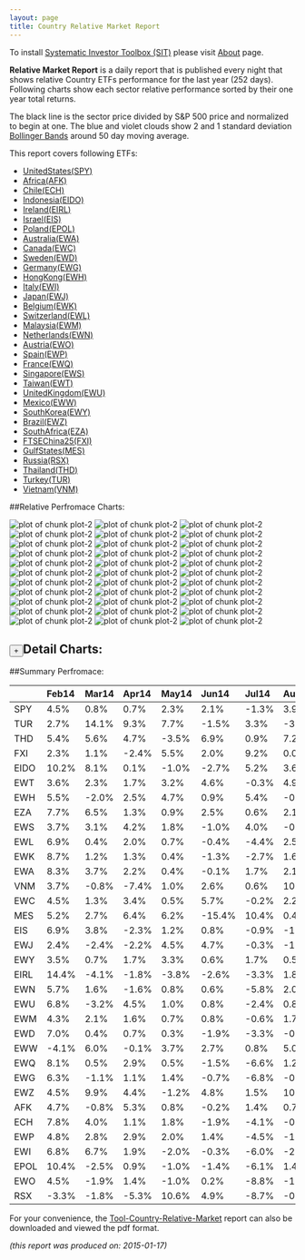 ```yaml
---
layout: page
title: Country Relative Market Report
---
```



To install [Systematic Investor Toolbox (SIT)](https://github.com/systematicinvestor/SIT) please visit [About](/about) page.





**Relative Market Report** is a daily report that is published every night 
that shows relative Country ETFs performance 
for the last year (252 days). Following charts show each sector relative 
performance sorted by their one year total returns. 

The black line is the sector price divided by S&P 500 price and normalized to begin at one. 
The blue and violet clouds show 2 and 1 standard deviation 
[Bollinger Bands](http://en.wikipedia.org/wiki/Bollinger_Bands)
around 50 day moving average. 

This report covers following ETFs:

* [UnitedStates(SPY)](http://finance.yahoo.com/q/hl?s=SPY)
* [Africa(AFK)](http://finance.yahoo.com/q/hl?s=AFK)
* [Chile(ECH)](http://finance.yahoo.com/q/hl?s=ECH)
* [Indonesia(EIDO)](http://finance.yahoo.com/q/hl?s=EIDO)
* [Ireland(EIRL)](http://finance.yahoo.com/q/hl?s=EIRL)
* [Israel(EIS)](http://finance.yahoo.com/q/hl?s=EIS)
* [Poland(EPOL)](http://finance.yahoo.com/q/hl?s=EPOL)
* [Australia(EWA)](http://finance.yahoo.com/q/hl?s=EWA)
* [Canada(EWC)](http://finance.yahoo.com/q/hl?s=EWC)
* [Sweden(EWD)](http://finance.yahoo.com/q/hl?s=EWD)
* [Germany(EWG)](http://finance.yahoo.com/q/hl?s=EWG)
* [HongKong(EWH)](http://finance.yahoo.com/q/hl?s=EWH)
* [Italy(EWI)](http://finance.yahoo.com/q/hl?s=EWI)
* [Japan(EWJ)](http://finance.yahoo.com/q/hl?s=EWJ)
* [Belgium(EWK)](http://finance.yahoo.com/q/hl?s=EWK)
* [Switzerland(EWL)](http://finance.yahoo.com/q/hl?s=EWL)
* [Malaysia(EWM)](http://finance.yahoo.com/q/hl?s=EWM)
* [Netherlands(EWN)](http://finance.yahoo.com/q/hl?s=EWN)
* [Austria(EWO)](http://finance.yahoo.com/q/hl?s=EWO)
* [Spain(EWP)](http://finance.yahoo.com/q/hl?s=EWP)
* [France(EWQ)](http://finance.yahoo.com/q/hl?s=EWQ)
* [Singapore(EWS)](http://finance.yahoo.com/q/hl?s=EWS)
* [Taiwan(EWT)](http://finance.yahoo.com/q/hl?s=EWT)
* [UnitedKingdom(EWU)](http://finance.yahoo.com/q/hl?s=EWU)
* [Mexico(EWW)](http://finance.yahoo.com/q/hl?s=EWW)
* [SouthKorea(EWY)](http://finance.yahoo.com/q/hl?s=EWY)
* [Brazil(EWZ)](http://finance.yahoo.com/q/hl?s=EWZ)
* [SouthAfrica(EZA)](http://finance.yahoo.com/q/hl?s=EZA)
* [FTSEChina25(FXI)](http://finance.yahoo.com/q/hl?s=FXI)
* [GulfStates(MES)](http://finance.yahoo.com/q/hl?s=MES)
* [Russia(RSX)](http://finance.yahoo.com/q/hl?s=RSX)
* [Thailand(THD)](http://finance.yahoo.com/q/hl?s=THD)
* [Turkey(TUR)](http://finance.yahoo.com/q/hl?s=TUR)
* [Vietnam(VNM)](http://finance.yahoo.com/q/hl?s=VNM)


##Relative Perfromace Charts:
    


![plot of chunk plot-2](/public/images/Tool-Country-Relative-Market/plot-2-1.png) ![plot of chunk plot-2](/public/images/Tool-Country-Relative-Market/plot-2-2.png) ![plot of chunk plot-2](/public/images/Tool-Country-Relative-Market/plot-2-3.png) ![plot of chunk plot-2](/public/images/Tool-Country-Relative-Market/plot-2-4.png) ![plot of chunk plot-2](/public/images/Tool-Country-Relative-Market/plot-2-5.png) ![plot of chunk plot-2](/public/images/Tool-Country-Relative-Market/plot-2-6.png) ![plot of chunk plot-2](/public/images/Tool-Country-Relative-Market/plot-2-7.png) ![plot of chunk plot-2](/public/images/Tool-Country-Relative-Market/plot-2-8.png) ![plot of chunk plot-2](/public/images/Tool-Country-Relative-Market/plot-2-9.png) ![plot of chunk plot-2](/public/images/Tool-Country-Relative-Market/plot-2-10.png) ![plot of chunk plot-2](/public/images/Tool-Country-Relative-Market/plot-2-11.png) ![plot of chunk plot-2](/public/images/Tool-Country-Relative-Market/plot-2-12.png) ![plot of chunk plot-2](/public/images/Tool-Country-Relative-Market/plot-2-13.png) ![plot of chunk plot-2](/public/images/Tool-Country-Relative-Market/plot-2-14.png) ![plot of chunk plot-2](/public/images/Tool-Country-Relative-Market/plot-2-15.png) ![plot of chunk plot-2](/public/images/Tool-Country-Relative-Market/plot-2-16.png) ![plot of chunk plot-2](/public/images/Tool-Country-Relative-Market/plot-2-17.png) ![plot of chunk plot-2](/public/images/Tool-Country-Relative-Market/plot-2-18.png) ![plot of chunk plot-2](/public/images/Tool-Country-Relative-Market/plot-2-19.png) ![plot of chunk plot-2](/public/images/Tool-Country-Relative-Market/plot-2-20.png) ![plot of chunk plot-2](/public/images/Tool-Country-Relative-Market/plot-2-21.png) ![plot of chunk plot-2](/public/images/Tool-Country-Relative-Market/plot-2-22.png) ![plot of chunk plot-2](/public/images/Tool-Country-Relative-Market/plot-2-23.png) ![plot of chunk plot-2](/public/images/Tool-Country-Relative-Market/plot-2-24.png) ![plot of chunk plot-2](/public/images/Tool-Country-Relative-Market/plot-2-25.png) ![plot of chunk plot-2](/public/images/Tool-Country-Relative-Market/plot-2-26.png) ![plot of chunk plot-2](/public/images/Tool-Country-Relative-Market/plot-2-27.png) ![plot of chunk plot-2](/public/images/Tool-Country-Relative-Market/plot-2-28.png) ![plot of chunk plot-2](/public/images/Tool-Country-Relative-Market/plot-2-29.png) ![plot of chunk plot-2](/public/images/Tool-Country-Relative-Market/plot-2-30.png) ![plot of chunk plot-2](/public/images/Tool-Country-Relative-Market/plot-2-31.png) ![plot of chunk plot-2](/public/images/Tool-Country-Relative-Market/plot-2-32.png) ![plot of chunk plot-2](/public/images/Tool-Country-Relative-Market/plot-2-33.png) 

<input type="button" class="btn btn-sm" value="+">Detail Charts:
---
    




<div markdown="1" style="display:none;">
    


![plot of chunk plot-2](/public/images/Tool-Country-Relative-Market/plot-2-34.png) ![plot of chunk plot-2](/public/images/Tool-Country-Relative-Market/plot-2-35.png) ![plot of chunk plot-2](/public/images/Tool-Country-Relative-Market/plot-2-36.png) ![plot of chunk plot-2](/public/images/Tool-Country-Relative-Market/plot-2-37.png) ![plot of chunk plot-2](/public/images/Tool-Country-Relative-Market/plot-2-38.png) ![plot of chunk plot-2](/public/images/Tool-Country-Relative-Market/plot-2-39.png) ![plot of chunk plot-2](/public/images/Tool-Country-Relative-Market/plot-2-40.png) ![plot of chunk plot-2](/public/images/Tool-Country-Relative-Market/plot-2-41.png) ![plot of chunk plot-2](/public/images/Tool-Country-Relative-Market/plot-2-42.png) ![plot of chunk plot-2](/public/images/Tool-Country-Relative-Market/plot-2-43.png) ![plot of chunk plot-2](/public/images/Tool-Country-Relative-Market/plot-2-44.png) ![plot of chunk plot-2](/public/images/Tool-Country-Relative-Market/plot-2-45.png) ![plot of chunk plot-2](/public/images/Tool-Country-Relative-Market/plot-2-46.png) ![plot of chunk plot-2](/public/images/Tool-Country-Relative-Market/plot-2-47.png) ![plot of chunk plot-2](/public/images/Tool-Country-Relative-Market/plot-2-48.png) ![plot of chunk plot-2](/public/images/Tool-Country-Relative-Market/plot-2-49.png) ![plot of chunk plot-2](/public/images/Tool-Country-Relative-Market/plot-2-50.png) ![plot of chunk plot-2](/public/images/Tool-Country-Relative-Market/plot-2-51.png) ![plot of chunk plot-2](/public/images/Tool-Country-Relative-Market/plot-2-52.png) ![plot of chunk plot-2](/public/images/Tool-Country-Relative-Market/plot-2-53.png) ![plot of chunk plot-2](/public/images/Tool-Country-Relative-Market/plot-2-54.png) ![plot of chunk plot-2](/public/images/Tool-Country-Relative-Market/plot-2-55.png) ![plot of chunk plot-2](/public/images/Tool-Country-Relative-Market/plot-2-56.png) ![plot of chunk plot-2](/public/images/Tool-Country-Relative-Market/plot-2-57.png) ![plot of chunk plot-2](/public/images/Tool-Country-Relative-Market/plot-2-58.png) ![plot of chunk plot-2](/public/images/Tool-Country-Relative-Market/plot-2-59.png) ![plot of chunk plot-2](/public/images/Tool-Country-Relative-Market/plot-2-60.png) ![plot of chunk plot-2](/public/images/Tool-Country-Relative-Market/plot-2-61.png) ![plot of chunk plot-2](/public/images/Tool-Country-Relative-Market/plot-2-62.png) ![plot of chunk plot-2](/public/images/Tool-Country-Relative-Market/plot-2-63.png) ![plot of chunk plot-2](/public/images/Tool-Country-Relative-Market/plot-2-64.png) ![plot of chunk plot-2](/public/images/Tool-Country-Relative-Market/plot-2-65.png) ![plot of chunk plot-2](/public/images/Tool-Country-Relative-Market/plot-2-66.png) ![plot of chunk plot-2](/public/images/Tool-Country-Relative-Market/plot-2-67.png) 

</div>
    




##Summary Perfromace:
    




|     |Feb14  |Mar14  |Apr14  |May14  |Jun14  |Jul14  |Aug14  |Sep14  |Oct14  |Nov14  |Dec14  |Jan15  |Total  |
|:----|:------|:------|:------|:------|:------|:------|:------|:------|:------|:------|:------|:------|:------|
|SPY  |  4.5% |  0.8% |  0.7% |  2.3% |  2.1% | -1.3% |  3.9% | -1.4% |  2.4% |  2.7% | -0.3% | -3.2% | 13.9% |
|TUR  |  2.7% | 14.1% |  9.3% |  7.7% | -1.5% |  3.3% | -3.4% |-11.5% | 10.1% |  6.7% | -5.8% |  2.9% | 36.7% |
|THD  |  5.4% |  5.6% |  4.7% | -3.5% |  6.9% |  0.9% |  7.2% |  0.4% | -0.8% |  0.2% | -6.3% | -0.3% | 21.1% |
|FXI  |  2.3% |  1.1% | -2.4% |  5.5% |  2.0% |  9.2% |  0.0% | -5.4% |  4.3% |  1.7% |  3.8% |  2.0% | 26.2% |
|EIDO | 10.2% |  8.1% |  0.1% | -1.0% | -2.7% |  5.2% |  3.6% | -5.3% |  1.3% | -0.2% |  0.0% | -3.2% | 16.1% |
|EWT  |  3.6% |  2.3% |  1.7% |  3.2% |  4.6% | -0.3% |  4.9% | -7.5% |  2.9% |  0.6% | -2.5% | -0.7% | 12.8% |
|EWH  |  5.5% | -2.0% |  2.5% |  4.7% |  0.9% |  5.4% | -0.7% | -6.9% |  6.3% |  0.3% | -4.4% |  3.2% | 14.8% |
|EZA  |  7.7% |  6.5% |  1.3% |  0.9% |  2.5% |  0.6% |  2.1% | -9.1% |  6.6% | -0.4% | -3.5% | -0.6% | 14.2% |
|EWS  |  3.7% |  3.1% |  4.2% |  1.8% | -1.0% |  4.0% | -0.7% | -4.5% | -0.5% |  1.0% | -0.5% | -2.1% |  8.3% |
|EWL  |  6.9% |  0.4% |  2.0% |  0.7% | -0.4% | -4.4% |  2.5% | -3.3% | -0.4% |  2.5% | -4.5% |  3.9% |  5.3% |
|EWK  |  8.7% |  1.2% |  1.3% |  0.4% | -1.3% | -2.7% |  1.6% | -4.0% | -1.5% |  3.7% | -2.4% | -1.7% |  2.7% |
|EWA  |  8.3% |  3.7% |  2.2% |  0.4% | -0.1% |  1.7% |  2.1% |-11.9% |  6.3% | -7.1% | -3.1% | -0.5% |  0.4% |
|VNM  |  3.7% | -0.8% | -7.4% |  1.0% |  2.6% |  0.6% | 10.4% | -5.2% | -2.4% | -4.4% | -3.3% | -3.1% | -9.1% |
|EWC  |  4.5% |  1.3% |  3.4% |  0.5% |  5.7% | -0.2% |  2.2% | -6.6% | -2.5% |  0.1% | -2.2% | -7.3% | -2.1% |
|MES  |  5.2% |  2.7% |  6.4% |  6.2% |-15.4% | 10.4% |  0.4% |  2.4% | -5.5% | -2.5% |-11.6% | -0.9% | -5.3% |
|EIS  |  6.9% |  3.8% | -2.3% |  1.2% |  0.8% | -0.9% | -1.9% |  0.3% | -4.0% | -0.8% | -2.6% | -0.4% | -0.4% |
|EWJ  |  2.4% | -2.4% | -2.2% |  4.5% |  4.7% | -0.3% | -1.7% | -0.3% |  2.5% | -3.7% | -2.7% |  0.0% |  0.4% |
|EWY  |  3.5% |  0.7% |  1.7% |  3.3% |  0.6% |  1.7% |  0.5% | -8.9% | -3.1% | -3.0% | -1.6% |  1.8% | -3.5% |
|EIRL | 14.4% | -4.1% | -1.8% | -3.8% | -2.6% | -3.3% |  1.8% | -2.3% | -3.3% |  6.0% | -1.3% | -2.5% | -4.1% |
|EWN  |  5.7% |  1.6% | -1.6% |  0.8% |  0.6% | -5.8% |  2.0% | -1.9% | -1.6% |  4.8% | -3.7% | -3.1% | -2.6% |
|EWU  |  6.8% | -3.2% |  4.5% |  1.0% |  0.8% | -2.4% |  0.8% | -5.7% | -1.9% |  0.1% | -3.4% | -2.9% | -5.9% |
|EWM  |  4.3% |  2.1% |  1.6% |  0.7% |  0.8% | -0.6% |  1.7% | -4.1% | -0.2% | -5.1% | -5.6% | -3.6% | -8.2% |
|EWD  |  7.0% |  0.4% |  0.7% |  0.3% | -1.9% | -3.3% | -0.2% | -2.8% | -0.5% |  1.8% | -4.8% | -3.8% | -7.4% |
|EWW  | -4.1% |  6.0% | -0.1% |  3.7% |  2.7% |  0.8% |  5.0% | -4.2% | -0.4% | -4.6% | -8.2% | -3.2% | -7.5% |
|EWQ  |  8.1% |  0.5% |  2.9% |  0.5% | -1.5% | -6.6% |  1.2% | -3.7% | -3.8% |  3.0% | -5.4% | -2.4% | -7.8% |
|EWG  |  6.3% | -1.1% |  1.1% |  1.4% | -0.7% | -6.8% | -0.8% | -4.2% | -1.7% |  5.7% | -4.8% | -1.3% | -7.5% |
|EWZ  |  4.5% |  9.9% |  4.4% | -1.2% |  4.8% |  1.5% | 10.7% |-19.1% | -0.5% | -3.2% |-11.5% | -2.8% | -6.5% |
|AFK  |  4.7% | -0.8% |  5.3% |  0.8% | -0.2% |  1.4% |  0.7% | -6.8% | -5.9% | -3.5% | -6.3% | -3.5% |-13.9% |
|ECH  |  7.8% |  4.0% |  1.1% |  1.8% | -1.9% | -4.1% | -0.3% | -1.6% |  0.0% | -2.3% | -4.1% | -5.9% | -6.2% |
|EWP  |  4.8% |  2.8% |  2.9% |  2.0% |  1.4% | -4.5% | -1.0% | -4.0% | -2.8% |  2.1% | -7.6% | -6.4% |-10.7% |
|EWI  |  6.8% |  6.7% |  1.9% | -2.0% | -0.3% | -6.0% | -2.3% | -1.8% | -5.0% | -0.1% | -8.0% | -4.7% |-14.8% |
|EPOL | 10.4% | -2.5% |  0.9% | -1.0% | -1.4% | -6.1% |  1.4% |  1.7% | -3.2% | -1.9% | -8.6% | -6.4% |-16.8% |
|EWO  |  4.5% | -1.9% |  1.4% | -1.0% |  0.2% | -8.8% | -1.9% | -8.0% | -0.2% |  1.4% | -6.5% | -4.2% |-23.0% |
|RSX  | -3.3% | -1.8% | -5.3% | 10.6% |  4.9% | -8.7% | -0.6% | -6.3% | -1.8% |-11.0% |-22.0% |  0.1% |-39.6% |
    


For your convenience, the 
[Tool-Country-Relative-Market](/public/images/Tool-Country-Relative-Market/Tool-Country-Relative-Market.pdf)
report can also be downloaded and viewed the pdf format.



*(this report was produced on: 2015-01-17)*
